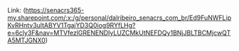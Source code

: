 Link: (https://senacrs365-my.sharepoint.com/:x:/g/personal/dalribeiro_senacrs_com_br/Ed9FuNWFLipKvRHntv3ultABYV1TgajYD3Q0iog9RYfLHg?e=6cly3F&nav=MTVfezlGRENENDIyLUZCMkUtNEFDQy1BNjJBLTBCMjcwQTA5MTJGNX0)

